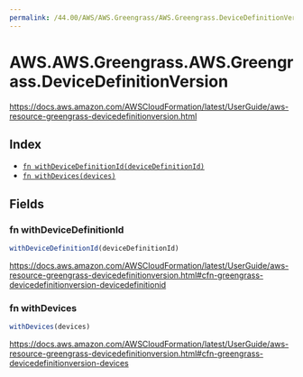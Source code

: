 ```yaml
---
permalink: /44.00/AWS/AWS.Greengrass/AWS.Greengrass.DeviceDefinitionVersion/
---
```


# AWS.AWS.Greengrass.AWS.Greengrass.DeviceDefinitionVersion

https://docs.aws.amazon.com/AWSCloudFormation/latest/UserGuide/aws-resource-greengrass-devicedefinitionversion.html

## Index

* [`fn withDeviceDefinitionId(deviceDefinitionId)`](#fn-withdevicedefinitionid)
* [`fn withDevices(devices)`](#fn-withdevices)

## Fields

### fn withDeviceDefinitionId

```ts
withDeviceDefinitionId(deviceDefinitionId)
```

https://docs.aws.amazon.com/AWSCloudFormation/latest/UserGuide/aws-resource-greengrass-devicedefinitionversion.html#cfn-greengrass-devicedefinitionversion-devicedefinitionid

### fn withDevices

```ts
withDevices(devices)
```

https://docs.aws.amazon.com/AWSCloudFormation/latest/UserGuide/aws-resource-greengrass-devicedefinitionversion.html#cfn-greengrass-devicedefinitionversion-devices